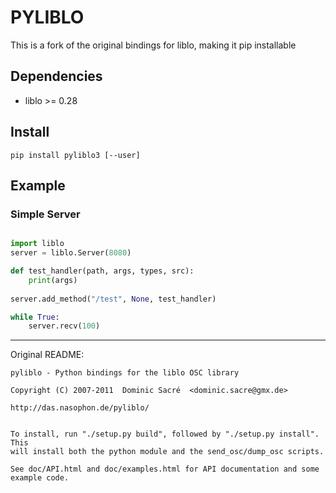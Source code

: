 # PYLIBLO 

This is a fork of the original bindings for liblo, making it pip installable

## Dependencies

* liblo >= 0.28


## Install

`pip install pyliblo3 [--user]`


## Example


### Simple Server

```python

import liblo
server = liblo.Server(8080)

def test_handler(path, args, types, src):
    print(args)
    
server.add_method("/test", None, test_handler)

while True:
    server.recv(100)
```

-------

Original README:


	pyliblo - Python bindings for the liblo OSC library

	Copyright (C) 2007-2011  Dominic Sacré  <dominic.sacre@gmx.de>

	http://das.nasophon.de/pyliblo/


	To install, run "./setup.py build", followed by "./setup.py install". This
	will install both the python module and the send_osc/dump_osc scripts.

	See doc/API.html and doc/examples.html for API documentation and some
	example code.

